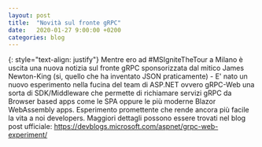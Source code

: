 ```yaml
---
layout: post
title:  "Novità sul fronte gRPC"
date:   2020-01-27 9:00:00 +0200
categories: blog
---
```

{: style="text-align: justify"}
Mentre ero ad #MSIgniteTheTour a Milano è uscita una nuova notizia sul fronte gRPC sponsorizzata dal mitico James Newton-King (si, quello che ha inventato JSON praticamente) - E' nato un nuovo esperimento nella fucina del team di ASP.NET ovvero gRPC-Web una sorta di SDK/Middleware che permette di richiamare servizi gRPC da Browser based apps come le SPA oppure le più moderne Blazor WebAssembly apps. Esperimento promettente che rende ancora più facile la vita a noi developers. Maggiori dettagli possono essere trovati nel blog post ufficiale: https://devblogs.microsoft.com/aspnet/grpc-web-experiment/
